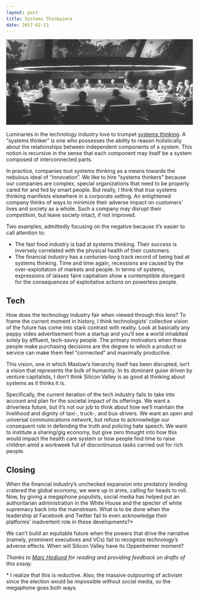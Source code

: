 ```yaml
---
layout: post
title: Systems Thinkpiece
date: 2017-02-13
---
```


![](/images/systems-thinkpiece/strangelove-war-room.jpg)

Luminaries in the technology industry love to trumpet
[systems thinking](https://en.wikipedia.org/wiki/Systems_thinking). A
“systems thinker” is one who possesses the ability to reason
holistically about the relationships between independent components of
a system. This notion is recursive in the sense that each component
may itself be a system composed of interconnected parts.

In practice, companies tout systems thinking as a means towards the
nebulous ideal of “innovation”. We like to hire “systems thinkers”
because our companies are complex, special organizations that need to
be properly cared for and fed by smart people. But really, I think
that _true_ systems thinking manifests elsewhere in a corporate
setting. An enlightened company thinks of ways to minimize their
adverse impact on customers’ lives and society as a whole. Such a
company may disrupt their _competition_, but leave society intact, if
not improved.

Two examples, admittedly focusing on the negative because it’s easier
to call attention to:

- The fast food industry is bad at systems thinking. Their success is
  inversely correlated with the physical health of their customers.
- The financial industry has a centuries-long track record of being
  bad at systems thinking. Time and time again, recessions are caused
  by the over-exploitation of markets and people. In terms of systems,
  expressions of laissez faire capitalism show a contemptible
  disregard for the consequences of exploitative actions on powerless
  people.

## Tech

How does the technology industry fair when viewed through this lens?
To frame the current moment in history, I think technologists’
collective vision of the future has come into stark contrast with
reality. Look at basically any peppy video advertisement from a
startup and you’ll see a world inhabited solely by affluent,
tech-savvy people. The primary motivators when these people make
purchasing decisions are the degree to which a product or service can
make them feel “connected” and maximally productive.

This vision, one in which Maslow’s hierarchy itself has been
disrupted, isn’t a vision that represents the bulk of humanity. In its
dominant guise driven by venture capitalists, I don’t think Silicon
Valley is as good at thinking about systems as it thinks it is.

Specifically, the current iteration of the tech industry fails to take
into account and plan for the societal impact of its offerings. We
want a driverless future, but it’s not our job to think about how
we’ll maintain the livelihood and dignity of taxi-, truck-, and
bus-drivers. We want an open and universal communications network, but
refuse to acknowledge our consequent role in defending the truth and
policing hate speech. We want to institute a sharing/gig economy, but
give zero thought into how this would impact the health care system or
how people find time to raise children amid a workweek full of
discontinuous tasks carried out for rich people.

## Closing

When the financial industry’s unchecked expansion into predatory
lending cratered the global economy, we were up in arms, calling for
heads to roll. Now, by giving a megaphone populists, social media has
helped put an authoritarian administration in the White House and the
specter of white supremacy back into the mainstream. What is to be
done when the leadership at Facebook and Twitter fail to even
acknowledge their platforms’ inadvertent role in these developments?*

We can’t build an equitable future when the powers that drive the
narrative (namely, prominent executives and VCs) fail to recognize
technology’s adverse effects. When will Silicon Valley have its
Oppenheimer moment?



*Thanks to [Marc Hedlund](https://twitter.com/marcprecipice) for
reading and providing feedback on drafts of this essay.*

\* I realize that this is reductive. Also, the massive outpouring of
activism since the election would be impossible without social media,
so the megaphone goes both ways.
